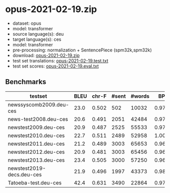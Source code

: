 # opus-2021-02-19.zip

* dataset: opus
* model: transformer
* source language(s): deu
* target language(s): ces
* model: transformer
* pre-processing: normalization + SentencePiece (spm32k,spm32k)
* download: [opus-2021-02-19.zip](https://object.pouta.csc.fi/Tatoeba-MT-models/deu-ces/opus-2021-02-19.zip)
* test set translations: [opus-2021-02-19.test.txt](https://object.pouta.csc.fi/Tatoeba-MT-models/deu-ces/opus-2021-02-19.test.txt)
* test set scores: [opus-2021-02-19.eval.txt](https://object.pouta.csc.fi/Tatoeba-MT-models/deu-ces/opus-2021-02-19.eval.txt)

## Benchmarks

| testset | BLEU  | chr-F | #sent | #words | BP |
|---------|-------|-------|-------|--------|----|
| newssyscomb2009.deu-ces 	| 23.0 	| 0.502 	| 502 	| 10032 	| 0.978 |
| news-test2008.deu-ces 	| 20.6 	| 0.491 	| 2051 	| 42484 	| 0.979 |
| newstest2009.deu-ces 	| 20.9 	| 0.487 	| 2525 	| 55533 	| 0.979 |
| newstest2010.deu-ces 	| 22.7 	| 0.511 	| 2489 	| 52958 	| 1.000 |
| newstest2011.deu-ces 	| 21.2 	| 0.489 	| 3003 	| 65653 	| 0.965 |
| newstest2012.deu-ces 	| 20.9 	| 0.481 	| 3003 	| 65456 	| 0.965 |
| newstest2013.deu-ces 	| 23.4 	| 0.505 	| 3000 	| 57250 	| 0.967 |
| newstest2019-decs.deu-ces 	| 21.9 	| 0.496 	| 1997 	| 43373 	| 0.981 |
| Tatoeba-test.deu-ces 	| 42.4 	| 0.631 	| 3490 	| 22864 	| 0.976 |

